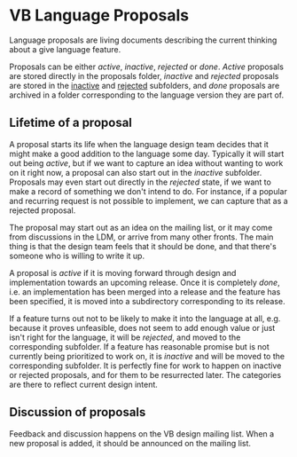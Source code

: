 # VB Language Proposals

Language proposals are living documents describing the current thinking about a give language feature.

Proposals can be either *active*, *inactive*, *rejected* or *done*. *Active* proposals are stored directly in the proposals folder, *inactive* and *rejected* proposals are stored in the [inactive](proposals/inactive) and [rejected](proposals/rejected) subfolders, and *done* proposals are archived in a folder corresponding to the language version they are part of.

## Lifetime of a proposal

A proposal starts its life when the language design team decides that it might make a good addition to the language some day. Typically it will start out being *active*, but if we want to capture an idea without wanting to work on it right now, a proposal can also start out in the *inactive* subfolder. Proposals may even start out directly in the *rejected* state, if we want to make a record of something we don't intend to do. For instance, if a popular and recurring request is not possible to implement, we can capture that as a rejected proposal.

The proposal may start out as an idea on the mailing list, or it may come from discussions in the LDM, or arrive from many other fronts. The main thing is that the design team feels that it should be done, and that there's someone who is willing to write it up.

A proposal is *active* if it is moving forward through design and implementation towards an upcoming release. Once it is completely *done*, i.e. an implementation has been merged into a release and the feature has been specified, it is moved into a subdirectory corresponding to its release.

If a feature turns out not to be likely to make it into the language at all, e.g. because it proves unfeasible, does not seem to add enough value or just isn't right for the language, it will be *rejected*, and moved to the corresponding subfolder. If a feature has reasonable promise but is not currently being prioritized to work on, it is *inactive* and will be moved to the corresponding subfolder. It is perfectly fine for work to happen on inactive or rejected proposals, and for them to be resurrected later. The categories are there to reflect current design intent.

## Discussion of proposals

Feedback and discussion happens on the VB design mailing list. When a new proposal is added, it should be announced on the mailing list.

 